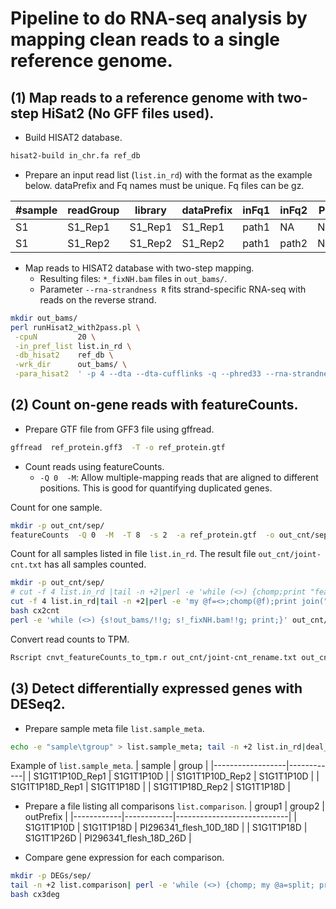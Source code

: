 # Pipeline to do RNA-seq analysis by mapping clean reads to a single reference genome.

## (1) Map reads to a reference genome with two-step HiSat2 (No GFF files used).
- Build HISAT2 database.
```sh
hisat2-build in_chr.fa ref_db
```

- Prepare an input read list (`list.in_rd`) with the format as the example below. dataPrefix and Fq names must be unique. Fq files can be gz.

| #sample | readGroup | library | dataPrefix | inFq1 | inFq2 | PL | PU | Others |
|---------|-----------|---------|------------|-------|-------|----|----|--------|
| S1      | S1\_Rep1  |S1\_Rep1 | S1\_Rep1   | path1 | NA    | NA | NA | NA     |
| S1      | S1\_Rep2  |S1\_Rep2 | S1\_Rep2   | path1 | path2 | NA | NA | NA     |

- Map reads to HISAT2 database with two-step mapping.
  - Resulting files: `*_fixNH.bam` files in `out_bams/`.
  - Parameter ` --rna-strandness R ` fits strand-specific RNA-seq with reads on the reverse strand.

```sh
mkdir out_bams/
perl runHisat2_with2pass.pl \
 -cpuN         20 \
 -in_pref_list list.in_rd \
 -db_hisat2    ref_db \
 -wrk_dir      out_bams/ \
 -para_hisat2  ' -p 4 --dta --dta-cufflinks -q --phred33 --rna-strandness R '

```

## (2) Count on-gene reads with featureCounts.
- Prepare GTF file from GFF3 file using gffread.
```sh
gffread  ref_protein.gff3  -T -o ref_protein.gtf
```

- Count reads using featureCounts.
  - `-Q 0  -M`: Allow multiple-mapping reads that are aligned to different positions. This is good for quantifying duplicated genes.

Count for one sample.
```sh
mkdir -p out_cnt/sep/
featureCounts  -Q 0  -M  -T 8  -s 2  -a ref_protein.gtf  -o out_cnt/sep/S1_Rep1.txt  out_bams/S1_Rep1_fixNH.bam
```

Count for all samples listed in file `list.in_rd`. The result file `out_cnt/joint-cnt.txt` has all samples counted.
```sh
mkdir -p out_cnt/sep/
# cut -f 4 list.in_rd |tail -n +2|perl -e 'while (<>) {chomp;print "featureCounts -Q 0 -M -T 8 -s 2 -a ref_protein.gtf -o out_cnt/sep/$_.cnt out_bams/${_}_fixNH.bam\n";}' > cx2cnt
cut -f 4 list.in_rd|tail -n +2|perl -e 'my @f=<>;chomp(@f);print join(" ", "featureCounts -Q 0 -M -T 8 -s 2 -a ref_protein.gtf -o out_cnt/joint-cnt.txt", map {"out_bams/${_}_fixNH.bam"} @f)."\n";' > cx2cnt
bash cx2cnt
perl -e 'while (<>) {s!out_bams/!!g; s!_fixNH.bam!!g; print;}' out_cnt/joint-cnt.txt > out_cnt/joint-cnt_rename.txt
```
Convert read counts to TPM.
```sh
Rscript cnvt_featureCounts_to_tpm.r out_cnt/joint-cnt_rename.txt out_cnt/joint-tpm.txt
```

## (3) Detect differentially expressed genes with DESeq2.
- Prepare sample meta file `list.sample_meta`.
```sh
echo -e "sample\tgroup" > list.sample_meta; tail -n +2 list.in_rd|deal_table.pl -column 3,0 >> list.sample_meta;
```
Example of `list.sample_meta`.
| sample           | group      |
|------------------|------------|
| S1G1T1P10D\_Rep1 | S1G1T1P10D |
| S1G1T1P10D\_Rep2 | S1G1T1P10D |
| S1G1T1P18D\_Rep1 | S1G1T1P18D |
| S1G1T1P18D\_Rep2 | S1G1T1P18D |


- Prepare a file listing all comparisons `list.comparison`.
|   group1   | group2     | outPrefix                  |
|------------|------------|----------------------------|
| S1G1T1P10D | S1G1T1P18D | PI296341\_flesh\_10D\_18D  |
| S1G1T1P18D | S1G1T1P26D | PI296341\_flesh\_18D\_26D  |

- Compare gene expression for each comparison.
```sh
mkdir -p DEGs/sep/
tail -n +2 list.comparison| perl -e 'while (<>) {chomp; my @a=split; print "Rscript run_deseq2_tpm.r -c joint-cnt_rename.txt  -s list.sample_meta  -t joint-tpm.txt  -g group  --baseline $a[0]  --treatment $a[1]  -o DEGs/sep/res-$a[2]\n";}' > cx3deg
bash cx3deg
```


